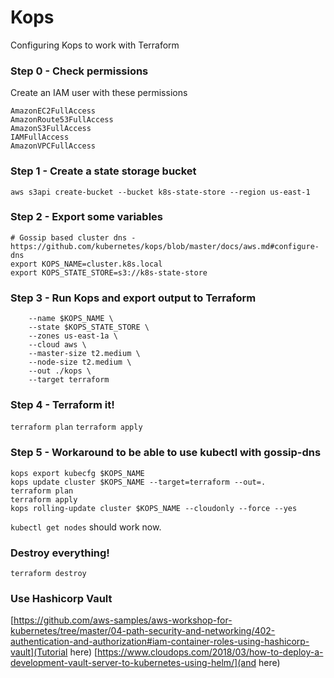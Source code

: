 # Kops

Configuring Kops to work with Terraform

### Step 0 - Check permissions

Create an IAM user with these permissions
```
AmazonEC2FullAccess
AmazonRoute53FullAccess
AmazonS3FullAccess
IAMFullAccess
AmazonVPCFullAccess
```

### Step 1 - Create a state storage bucket

`aws s3api create-bucket --bucket k8s-state-store --region us-east-1`

### Step 2 - Export some variables

```
# Gossip based cluster dns - https://github.com/kubernetes/kops/blob/master/docs/aws.md#configure-dns
export KOPS_NAME=cluster.k8s.local
export KOPS_STATE_STORE=s3://k8s-state-store
```

### Step 3 - Run Kops and export output to Terraform

```kops create cluster \
    --name $KOPS_NAME \
    --state $KOPS_STATE_STORE \
    --zones us-east-1a \
    --cloud aws \
    --master-size t2.medium \
    --node-size t2.medium \
    --out ./kops \
    --target terraform
```

### Step 4 - Terraform it!

`terraform plan`
`terraform apply`

### Step 5 - Workaround to be able to use kubectl with gossip-dns

```
kops export kubecfg $KOPS_NAME
kops update cluster $KOPS_NAME --target=terraform --out=.
terraform plan
terraform apply
kops rolling-update cluster $KOPS_NAME --cloudonly --force --yes
```

`kubectl get nodes` should work now.

### Destroy everything!

`terraform destroy`

### Use Hashicorp Vault
[https://github.com/aws-samples/aws-workshop-for-kubernetes/tree/master/04-path-security-and-networking/402-authentication-and-authorization#iam-container-roles-using-hashicorp-vault](Tutorial here)
[https://www.cloudops.com/2018/03/how-to-deploy-a-development-vault-server-to-kubernetes-using-helm/](and here)